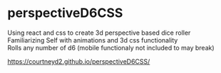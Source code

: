# perspectiveD6CSS

Using react and css to create 3d perspective based dice roller   
Familiarizing Self with animations and 3d css functionality  
Rolls any number of d6 (mobile functionaly not included to may break)    

https://courtneyd2.github.io/perspectiveD6CSS/
